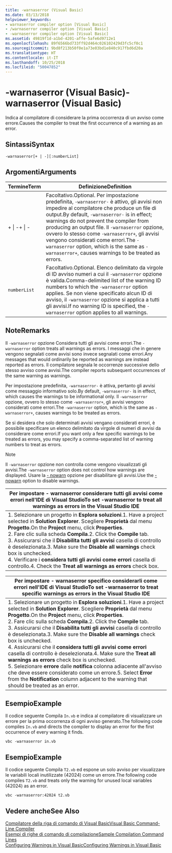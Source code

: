 ```yaml
---
title: -warnaserror (Visual Basic)
ms.date: 03/13/2018
helpviewer_keywords:
- warnaserror compiler option [Visual Basic]
- /warnaserror compiler option [Visual Basic]
- -warnaserror compiler option [Visual Basic]
ms.assetid: 49819f1d-a1bd-4201-affe-5afe6d9712e1
ms.openlocfilehash: 89f6566bd733ff92d464c026102429d3fc5cf0c1
ms.sourcegitcommit: 9bd8f213b50f0e1a73e03bd1e840c917fbd6d20a
ms.translationtype: HT
ms.contentlocale: it-IT
ms.lasthandoff: 10/25/2018
ms.locfileid: "50047852"
---
```

# <a name="-warnaserror-visual-basic"></a><span data-ttu-id="c58af-102">-warnaserror (Visual Basic)</span><span class="sxs-lookup"><span data-stu-id="c58af-102">-warnaserror (Visual Basic)</span></span>
<span data-ttu-id="c58af-103">Indica al compilatore di considerare la prima occorrenza di un avviso come errore.</span><span class="sxs-lookup"><span data-stu-id="c58af-103">Causes the compiler to treat the first occurrence of a warning as an error.</span></span>  
  
## <a name="syntax"></a><span data-ttu-id="c58af-104">Sintassi</span><span class="sxs-lookup"><span data-stu-id="c58af-104">Syntax</span></span>  
  
```  
-warnaserror[+ | -][:numberList]  
```  
  
## <a name="arguments"></a><span data-ttu-id="c58af-105">Argomenti</span><span class="sxs-lookup"><span data-stu-id="c58af-105">Arguments</span></span>  
  
|<span data-ttu-id="c58af-106">Termine</span><span class="sxs-lookup"><span data-stu-id="c58af-106">Term</span></span>|<span data-ttu-id="c58af-107">Definizione</span><span class="sxs-lookup"><span data-stu-id="c58af-107">Definition</span></span>|  
|---|---|  
|<span data-ttu-id="c58af-108">+ &#124; -</span><span class="sxs-lookup"><span data-stu-id="c58af-108">+ &#124; -</span></span>|<span data-ttu-id="c58af-109">Facoltativo.</span><span class="sxs-lookup"><span data-stu-id="c58af-109">Optional.</span></span> <span data-ttu-id="c58af-110">Per impostazione predefinita, `-warnaserror-` è attivo, gli avvisi non impedire al compilatore che produce un file di output.</span><span class="sxs-lookup"><span data-stu-id="c58af-110">By default, `-warnaserror-` is in effect; warnings do not prevent the compiler from producing an output file.</span></span> <span data-ttu-id="c58af-111">Il `-warnaserror` opzione, ovvero lo stesso come `-warnaserror+`, gli avvisi vengono considerati come errori.</span><span class="sxs-lookup"><span data-stu-id="c58af-111">The `-warnaserror` option, which is the same as `-warnaserror+`, causes warnings to be treated as errors.</span></span>|  
|`numberList`|<span data-ttu-id="c58af-112">Facoltativo.</span><span class="sxs-lookup"><span data-stu-id="c58af-112">Optional.</span></span> <span data-ttu-id="c58af-113">Elenco delimitato da virgole di ID avviso numeri a cui il `-warnaserror` opzione è valida.</span><span class="sxs-lookup"><span data-stu-id="c58af-113">Comma-delimited list of the warning ID numbers to which the `-warnaserror` option applies.</span></span> <span data-ttu-id="c58af-114">Se non viene specificato alcun ID di avviso, il `-warnaserror` opzione si applica a tutti gli avvisi.</span><span class="sxs-lookup"><span data-stu-id="c58af-114">If no warning ID is specified, the `-warnaserror` option applies to all warnings.</span></span>|  
  
## <a name="remarks"></a><span data-ttu-id="c58af-115">Note</span><span class="sxs-lookup"><span data-stu-id="c58af-115">Remarks</span></span>  
 <span data-ttu-id="c58af-116">Il `-warnaserror` opzione Considera tutti gli avvisi come errori.</span><span class="sxs-lookup"><span data-stu-id="c58af-116">The `-warnaserror` option treats all warnings as errors.</span></span> <span data-ttu-id="c58af-117">I messaggi che in genere vengono segnalati come avvisi sono invece segnalati come errori.</span><span class="sxs-lookup"><span data-stu-id="c58af-117">Any messages that would ordinarily be reported as warnings are instead reported as errors.</span></span> <span data-ttu-id="c58af-118">Il compilatore segnala le occorrenze successive dello stesso avviso come avvisi.</span><span class="sxs-lookup"><span data-stu-id="c58af-118">The compiler reports subsequent occurrences of the same warning as warnings.</span></span>  
  
 <span data-ttu-id="c58af-119">Per impostazione predefinita, `-warnaserror-` è attiva, pertanto gli avvisi come messaggio informativo solo.</span><span class="sxs-lookup"><span data-stu-id="c58af-119">By default, `-warnaserror-` is in effect, which causes the warnings to be informational only.</span></span> <span data-ttu-id="c58af-120">Il `-warnaserror` opzione, ovvero lo stesso come `-warnaserror+`, gli avvisi vengono considerati come errori.</span><span class="sxs-lookup"><span data-stu-id="c58af-120">The `-warnaserror` option, which is the same as `-warnaserror+`, causes warnings to be treated as errors.</span></span>  
  
 <span data-ttu-id="c58af-121">Se si desidera che solo determinati avvisi vengano considerati errori, è possibile specificare un elenco delimitato da virgole di numeri di avvisi da considerare come errori.</span><span class="sxs-lookup"><span data-stu-id="c58af-121">If you want only a few specific warnings to be treated as errors, you may specify a comma-separated list of warning numbers to treat as errors.</span></span>  
  
> [!NOTE]
>  <span data-ttu-id="c58af-122">Il `-warnaserror` opzione non controlla come vengono visualizzati gli avvisi.</span><span class="sxs-lookup"><span data-stu-id="c58af-122">The `-warnaserror` option does not control how warnings are displayed.</span></span> <span data-ttu-id="c58af-123">Usare la [- nowarn](../../../visual-basic/reference/command-line-compiler/nowarn.md) opzione per disabilitare gli avvisi.</span><span class="sxs-lookup"><span data-stu-id="c58af-123">Use the [-nowarn](../../../visual-basic/reference/command-line-compiler/nowarn.md) option to disable warnings.</span></span>  
  
|<span data-ttu-id="c58af-124">Per impostare - warnaserror considerare tutti gli avvisi come errori nell'IDE di Visual Studio</span><span class="sxs-lookup"><span data-stu-id="c58af-124">To set -warnaserror to treat all warnings as errors in the Visual Studio IDE</span></span>|  
|---|  
|<span data-ttu-id="c58af-125">1.  Selezionare un progetto in **Esplora soluzioni**.</span><span class="sxs-lookup"><span data-stu-id="c58af-125">1.  Have a project selected in **Solution Explorer**.</span></span> <span data-ttu-id="c58af-126">Scegliere **Proprietà** dal menu **Progetto**.</span><span class="sxs-lookup"><span data-stu-id="c58af-126">On the **Project** menu, click **Properties**.</span></span> <br /><span data-ttu-id="c58af-127">2.  Fare clic sulla scheda **Compila**.</span><span class="sxs-lookup"><span data-stu-id="c58af-127">2.  Click the **Compile** tab.</span></span><br /><span data-ttu-id="c58af-128">3.  Assicurarsi che il **Disabilita tutti gli avvisi** casella di controllo è deselezionata.</span><span class="sxs-lookup"><span data-stu-id="c58af-128">3.  Make sure the **Disable all warnings** check box is unchecked.</span></span><br /><span data-ttu-id="c58af-129">4.  Verificare i **considera tutti gli avvisi come errori** casella di controllo.</span><span class="sxs-lookup"><span data-stu-id="c58af-129">4.  Check the **Treat all warnings as errors** check box.</span></span>|  
  
|<span data-ttu-id="c58af-130">Per impostare - warnaserror specifico considerarli come errori nell'IDE di Visual Studio</span><span class="sxs-lookup"><span data-stu-id="c58af-130">To set -warnaserror to treat specific warnings as errors in the Visual Studio IDE</span></span>|  
|---|  
|<span data-ttu-id="c58af-131">1.  Selezionare un progetto in **Esplora soluzioni**.</span><span class="sxs-lookup"><span data-stu-id="c58af-131">1.  Have a project selected in **Solution Explorer**.</span></span> <span data-ttu-id="c58af-132">Scegliere **Proprietà** dal menu **Progetto**.</span><span class="sxs-lookup"><span data-stu-id="c58af-132">On the **Project** menu, click **Properties**.</span></span><br /><span data-ttu-id="c58af-133">2.  Fare clic sulla scheda **Compila**.</span><span class="sxs-lookup"><span data-stu-id="c58af-133">2.  Click the **Compile** tab.</span></span><br /><span data-ttu-id="c58af-134">3.  Assicurarsi che il **Disabilita tutti gli avvisi** casella di controllo è deselezionata.</span><span class="sxs-lookup"><span data-stu-id="c58af-134">3.  Make sure the **Disable all warnings** check box is unchecked.</span></span><br /><span data-ttu-id="c58af-135">4.  Assicurarsi che il **considera tutti gli avvisi come errori** casella di controllo è deselezionata.</span><span class="sxs-lookup"><span data-stu-id="c58af-135">4.  Make sure the **Treat all warnings as errors** check box is unchecked.</span></span><br /><span data-ttu-id="c58af-136">5.  Selezionare **errore** dalle **notifica** colonna adiacente all'avviso che deve essere considerato come un errore.</span><span class="sxs-lookup"><span data-stu-id="c58af-136">5.  Select **Error** from the **Notification** column adjacent to the warning that should be treated as an error.</span></span>|  
  
## <a name="example"></a><span data-ttu-id="c58af-137">Esempio</span><span class="sxs-lookup"><span data-stu-id="c58af-137">Example</span></span>  
 <span data-ttu-id="c58af-138">Il codice seguente Compila `In.vb` e indica al compilatore di visualizzare un errore per la prima occorrenza di ogni avviso generato.</span><span class="sxs-lookup"><span data-stu-id="c58af-138">The following code compiles `In.vb` and directs the compiler to display an error for the first occurrence of every warning it finds.</span></span>  
  
```console
vbc -warnaserror in.vb  
```  
  
## <a name="example"></a><span data-ttu-id="c58af-139">Esempio</span><span class="sxs-lookup"><span data-stu-id="c58af-139">Example</span></span>  
 <span data-ttu-id="c58af-140">Il codice seguente Compila `T2.vb` ed espone un solo avviso per visualizzare le variabili locali inutilizzate (42024) come un errore.</span><span class="sxs-lookup"><span data-stu-id="c58af-140">The following code compiles `T2.vb` and treats only the warning for unused local variables (42024) as an error.</span></span>  
  
```console
vbc -warnaserror:42024 t2.vb  
```  
  
## <a name="see-also"></a><span data-ttu-id="c58af-141">Vedere anche</span><span class="sxs-lookup"><span data-stu-id="c58af-141">See Also</span></span>  
 [<span data-ttu-id="c58af-142">Compilatore della riga di comando di Visual Basic</span><span class="sxs-lookup"><span data-stu-id="c58af-142">Visual Basic Command-Line Compiler</span></span>](../../../visual-basic/reference/command-line-compiler/index.md)  
 [<span data-ttu-id="c58af-143">Esempi di righe di comando di compilazione</span><span class="sxs-lookup"><span data-stu-id="c58af-143">Sample Compilation Command Lines</span></span>](../../../visual-basic/reference/command-line-compiler/sample-compilation-command-lines.md)  
 [<span data-ttu-id="c58af-144">Configuring Warnings in Visual Basic</span><span class="sxs-lookup"><span data-stu-id="c58af-144">Configuring Warnings in Visual Basic</span></span>](/visualstudio/ide/configuring-warnings-in-visual-basic)
